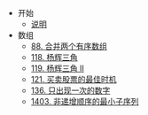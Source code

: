 * 开始
  * [说明](README.md)
* 数组
  * [88. 合并两个有序数组](docs/array/0088.merge-sorted-array.md)
  * [118. 杨辉三角](docs/array/0118.pascals-triangle.md)
  * [119. 杨辉三角 II](docs/array/0119.pascals-triangle-ii.md)
  * [121. 买卖股票的最佳时机](docs/array/0121.best-time-to-buy-and-sell-stock.md)
  * [136. 只出现一次的数字](docs/array/136.single-number.md)
  * [1403. 非递增顺序的最小子序列](docs/array/1403.minimum-subsequence-in-non-increasing-order.md)
